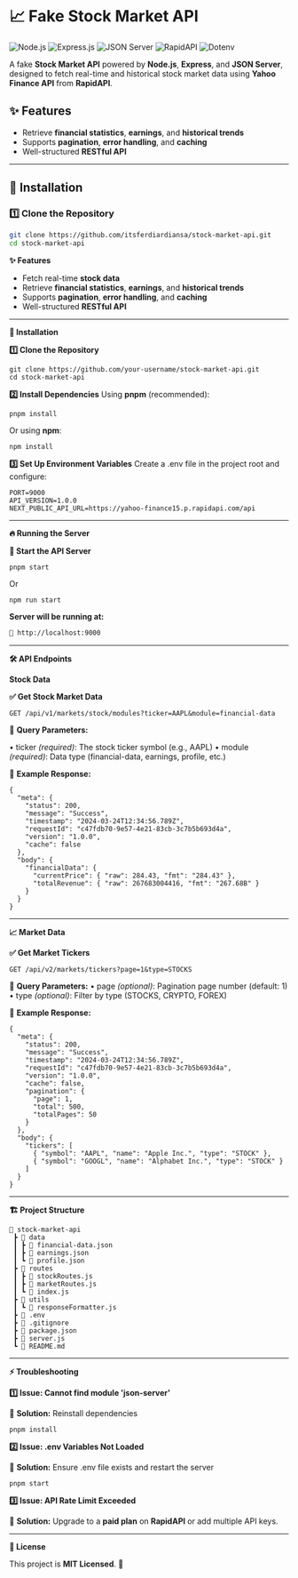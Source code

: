 # 📈 Fake Stock Market API  

![Node.js](https://img.shields.io/badge/Node.js-18.x-green?logo=node.js) ![Express.js](https://img.shields.io/badge/Express.js-4.x-black?logo=express) ![JSON Server](https://img.shields.io/badge/JSON%20Server-1.0.0-red?logo=json) ![RapidAPI](https://img.shields.io/badge/RapidAPI-Stock%20Data-blue?logo=rapidapi) ![Dotenv](https://img.shields.io/badge/Dotenv-16.x-yellowgreen?logo=dotenv)  

A  fake **Stock Market API** powered by **Node.js**, **Express**, and **JSON Server**, designed to fetch real-time and historical stock market data using **Yahoo Finance API** from **RapidAPI**.

## ✨ Features  
- Retrieve **financial statistics**, **earnings**, and **historical trends**  
- Supports **pagination**, **error handling**, and **caching**  
- Well-structured **RESTful API**  

---

## 🚀 Installation  

### 1️⃣ **Clone the Repository**  
```sh
git clone https://github.com/itsferdiardiansa/stock-market-api.git
cd stock-market-api
```

**✨ Features**
- Fetch real-time  **stock data**
- Retrieve **financial statistics**, **earnings**, and **historical trends**
- Supports **pagination**, **error handling**, and **caching**
- Well-structured  **RESTful API**

----------

**🚀 Installation**


**1️⃣ Clone the Repository**
```
git clone https://github.com/your-username/stock-market-api.git
cd stock-market-api
```

**2️⃣ Install Dependencies**
Using  **pnpm**  (recommended):
```
pnpm install
```

Or using  **npm**:
```
npm install
```

**3️⃣ Set Up Environment Variables**
Create a  .env  file in the project root and configure:
```
PORT=9000
API_VERSION=1.0.0
NEXT_PUBLIC_API_URL=https://yahoo-finance15.p.rapidapi.com/api
```

----------

**🔥 Running the Server**

**🚦 Start the API Server**

```
pnpm start
```

Or

```
npm run start
```

**Server will be running at:**
```sh
📍 http://localhost:9000
```
----------

**🛠 API Endpoints**

**Stock Data**

**✅ Get Stock Market Data**

```
GET /api/v1/markets/stock/modules?ticker=AAPL&module=financial-data
```

📌 **Query Parameters:**

•  ticker  _(required)_: The stock ticker symbol (e.g.,  AAPL)
• module _(required)_: Data type (financial-data, earnings, profile, etc.)

📌 **Example Response:**
```
{
  "meta": {
    "status": 200,
    "message": "Success",
    "timestamp": "2024-03-24T12:34:56.789Z",
    "requestId": "c47fdb70-9e57-4e21-83cb-3c7b5b693d4a",
    "version": "1.0.0",
    "cache": false
  },
  "body": {
    "financialData": {
      "currentPrice": { "raw": 284.43, "fmt": "284.43" },
      "totalRevenue": { "raw": 267683004416, "fmt": "267.68B" }
    }
  }
}
```

----------

**📈 Market Data**

**✅ Get Market Tickers**

```
GET /api/v2/markets/tickers?page=1&type=STOCKS
```

📌 **Query Parameters:**
•  page  _(optional)_: Pagination page number (default:  1)
•  type  _(optional)_: Filter by type (STOCKS,  CRYPTO,  FOREX)

📌 **Example Response:**
```
{
  "meta": {
    "status": 200,
    "message": "Success",
    "timestamp": "2024-03-24T12:34:56.789Z",
    "requestId": "c47fdb70-9e57-4e21-83cb-3c7b5b693d4a",
    "version": "1.0.0",
    "cache": false,
    "pagination": {
      "page": 1,
      "total": 500,
      "totalPages": 50
    }
  },
  "body": {
    "tickers": [
      { "symbol": "AAPL", "name": "Apple Inc.", "type": "STOCK" },
      { "symbol": "GOOGL", "name": "Alphabet Inc.", "type": "STOCK" }
    ]
  }
}
```

----------

**🏗 Project Structure**
```
📂 stock-market-api
 ┣ 📂 data
 ┃ ┣ 📜 financial-data.json
 ┃ ┣ 📜 earnings.json
 ┃ ┗ 📜 profile.json
 ┣ 📂 routes
 ┃ ┣ 📜 stockRoutes.js
 ┃ ┣ 📜 marketRoutes.js
 ┃ ┗ 📜 index.js
 ┣ 📂 utils
 ┃ ┗ 📜 responseFormatter.js
 ┣ 📜 .env
 ┣ 📜 .gitignore
 ┣ 📜 package.json
 ┣ 📜 server.js
 ┗ 📜 README.md
```

----------

**⚡ Troubleshooting**

**1️⃣ Issue: Cannot find module 'json-server'**

🔹  **Solution:**  Reinstall dependencies

```
pnpm install
```

**2️⃣ Issue: .env Variables Not Loaded**

🔹  **Solution:**  Ensure  .env  file exists and restart the server

```
pnpm start
```

**3️⃣ Issue: API Rate Limit Exceeded**

🔹  **Solution:**  Upgrade to a  **paid plan**  on  **RapidAPI**  or add multiple API keys.

----------

**📜 License**

This project is  **MIT Licensed**. 🚀